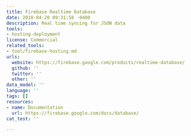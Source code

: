 ```yaml
---
title: Firebase Realtime Database
date: 2018-04-20 09:31:58 -0400
description: Real time syncing for JSON data
tools:
- hosting-deployment
license: Commercial
related_tools:
- tool/firebase-hosting.md
urls:
  website: https://firebase.google.com/products/realtime-database/
  github: ''
  twitter: ''
  other: ''
data_model: ''
language: ''
tags: []
resources:
- name: Documentation
  url: https://firebase.google.com/docs/database/
cat_test: ''

---
```

